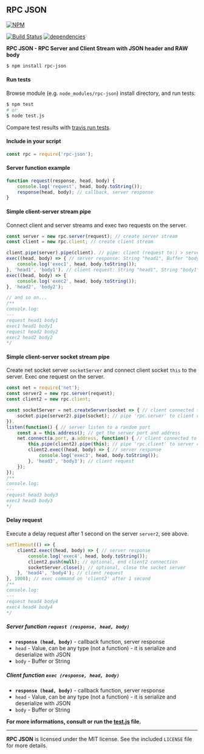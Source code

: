 ## RPC JSON
[![NPM](https://nodei.co/npm/rpc-json.png?downloads=true&downloadRank=true&stars=true)](https://nodei.co/npm/rpc-json/)

[![Build Status](https://travis-ci.org/RealTimeCom/rpc-json.svg?branch=master)](http://travis-ci.org/RealTimeCom/rpc-json)
[![dependencies](https://david-dm.org/RealTimeCom/rpc-json.svg)](https://david-dm.org/RealTimeCom/rpc-json)

**RPC JSON - RPC Server and Client Stream with JSON header and RAW body**
```sh
$ npm install rpc-json
```
#### Run tests
Browse module (e.g. `node_modules/rpc-json`) install directory, and run tests:
```sh
$ npm test
# or
$ node test.js
```
Compare test results with <a href="https://travis-ci.org/RealTimeCom/rpc-json">travis run tests</a>.

#### Include in your script
```js
const rpc = require('rpc-json');
```
#### Server function example
```js
function request(response, head, body) {
    console.log('request', head, body.toString());
    response(head, body); // callback, server response
}
```
#### Simple client-server stream pipe
Connect client and server streams and exec two requests on the server.
```js
const server = new rpc.server(request); // create server stream
const client = new rpc.client; // create client stream

client.pipe(server).pipe(client). // pipe: client (request to:) > server (response back to:) > client
exec((head, body) => { // server response: String "head1", Buffer "body1"
    console.log('exec1', head, body.toString());
}, 'head1', 'body1'). // client request: String "head1", String "body1"
exec((head, body) => {
    console.log('exec2', head, body.toString());
}, 'head2', 'body2');

// and so on...
/**
console.log:
---
request head1 body1
exec1 head1 body1
request head2 body2
exec2 head2 body2
*/
```
#### Simple client-server socket stream pipe
Create net socket server `socketServer` and connect client socket `this` to the server. Exec one request on the server.
```js
const net = require('net');
const server2 = new rpc.server(request);
const client2 = new rpc.client;

const socketServer = net.createServer(socket => { // client connected to the server:
    socket.pipe(server2).pipe(socket); // pipe 'rpc.server' to client connection 'socket'
}).
listen(function() { // server listen to a random port
    const a = this.address(); // get the server port and address
    net.connect(a.port, a.address, function() { // client connected to the server:
        this.pipe(client2).pipe(this); // pipe 'rpc.client' to server connection 'this'
        client2.exec((head, body) => { // server response
            console.log('exec3', head, body.toString());
        }, 'head3', 'body3'); // client request
    });
});
/**
console.log:
---
request head3 body3
exec3 head3 body3
*/
```
#### Delay request
Execute a delay request after 1 second on the server `server2`, see above.
```js
setTimeout(() => {
    client2.exec((head, body) => { // server response
        console.log('exec4', head, body.toString());
        client2.push(null); // optional, end client2 connection
        socketServer.close(); // optional, close the socket server
    }, 'head4', 'body4'); // client request
}, 1000); // exec command on 'client2' after 1 second
/**
console.log:
---
request head4 body4
exec4 head4 body4
*/
```
##### Server function `request (response, head, body)`
* <b><code>response (head, body)</code></b> - callback function, server response
* `head` - Value, can be any type (not a function) - it is serialize and deserialize with JSON
* `body` - Buffer or String

##### Client function `exec (response, head, body)`
* <b><code>response (head, body)</code></b> - callback function, server response
* `head` - Value, can be any type (not a function) - it is serialize and deserialize with JSON
* `body` - Buffer or String

**For more informations, consult or run the <a href="https://github.com/RealTimeCom/rpc-json/blob/master/test.js"><b>test.js</b></a> file.**

--------------------------------------------------------
**RPC JSON** is licensed under the MIT license. See the included `LICENSE` file for more details.
